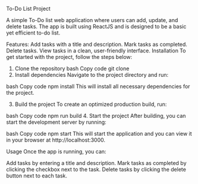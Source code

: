 To-Do List Project

A simple To-Do list web application where users can add, update, and delete tasks. The app is built using ReactJS and is designed to be a basic yet efficient to-do list.

Features:
Add tasks with a title and description.
Mark tasks as completed.
Delete tasks.
View tasks in a clean, user-friendly interface.
Installation
To get started with the project, follow the steps below:

1. Clone the repository
bash
Copy code
git clone <repository-url>
2. Install dependencies
Navigate to the project directory and run:

bash
Copy code
npm install
This will install all necessary dependencies for the project.

3. Build the project
To create an optimized production build, run:

bash
Copy code
npm run build
4. Start the project
After building, you can start the development server by running:

bash
Copy code
npm start
This will start the application and you can view it in your browser at http://localhost:3000.

Usage
Once the app is running, you can:

Add tasks by entering a title and description.
Mark tasks as completed by clicking the checkbox next to the task.
Delete tasks by clicking the delete button next to each task.